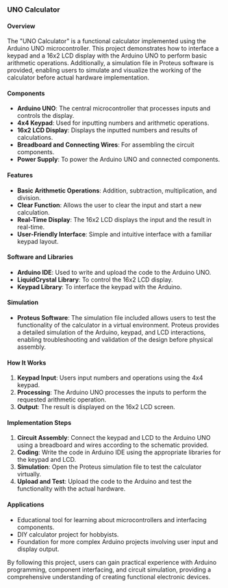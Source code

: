 ### UNO Calculator

#### Overview
The "UNO Calculator" is a functional calculator implemented using the Arduino UNO microcontroller. This project demonstrates how to interface a keypad and a 16x2 LCD display with the Arduino UNO to perform basic arithmetic operations. Additionally, a simulation file in Proteus software is provided, enabling users to simulate and visualize the working of the calculator before actual hardware implementation.

#### Components
- **Arduino UNO**: The central microcontroller that processes inputs and controls the display.
- **4x4 Keypad**: Used for inputting numbers and arithmetic operations.
- **16x2 LCD Display**: Displays the inputted numbers and results of calculations.
- **Breadboard and Connecting Wires**: For assembling the circuit components.
- **Power Supply**: To power the Arduino UNO and connected components.

#### Features
- **Basic Arithmetic Operations**: Addition, subtraction, multiplication, and division.
- **Clear Function**: Allows the user to clear the input and start a new calculation.
- **Real-Time Display**: The 16x2 LCD displays the input and the result in real-time.
- **User-Friendly Interface**: Simple and intuitive interface with a familiar keypad layout.

#### Software and Libraries
- **Arduino IDE**: Used to write and upload the code to the Arduino UNO.
- **LiquidCrystal Library**: To control the 16x2 LCD display.
- **Keypad Library**: To interface the keypad with the Arduino.

#### Simulation
- **Proteus Software**: The simulation file included allows users to test the functionality of the calculator in a virtual environment. Proteus provides a detailed simulation of the Arduino, keypad, and LCD interactions, enabling troubleshooting and validation of the design before physical assembly.

#### How It Works
1. **Keypad Input**: Users input numbers and operations using the 4x4 keypad.
2. **Processing**: The Arduino UNO processes the inputs to perform the requested arithmetic operation.
3. **Output**: The result is displayed on the 16x2 LCD screen.

#### Implementation Steps
1. **Circuit Assembly**: Connect the keypad and LCD to the Arduino UNO using a breadboard and wires according to the schematic provided.
2. **Coding**: Write the code in Arduino IDE using the appropriate libraries for the keypad and LCD.
3. **Simulation**: Open the Proteus simulation file to test the calculator virtually.
4. **Upload and Test**: Upload the code to the Arduino and test the functionality with the actual hardware.

#### Applications
- Educational tool for learning about microcontrollers and interfacing components.
- DIY calculator project for hobbyists.
- Foundation for more complex Arduino projects involving user input and display output.

By following this project, users can gain practical experience with Arduino programming, component interfacing, and circuit simulation, providing a comprehensive understanding of creating functional electronic devices.
